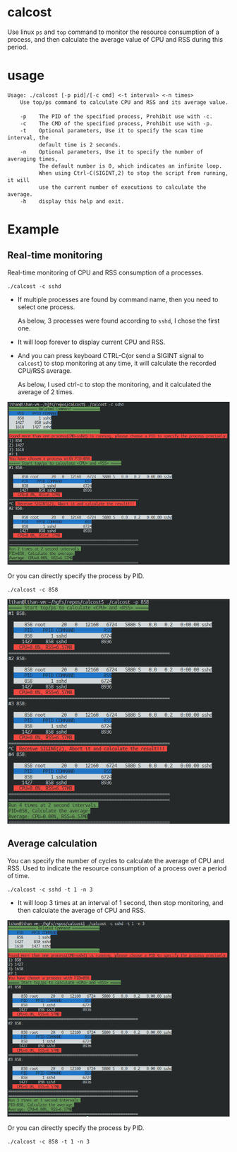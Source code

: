 # calcost

Use linux `ps` and `top` command to monitor the resource consumption of a process, and then calculate the average value of CPU and RSS during this period.
# usage

```shell
Usage: ./calcost [-p pid]/[-c cmd] <-t interval> <-n times>
    Use top/ps command to calculate CPU and RSS and its average value.

    -p    The PID of the specified process, Prohibit use with -c.
    -c    The CMD of the specified process, Prohibit use with -p.
    -t    Optional parameters, Use it to specify the scan time interval, the
          default time is 2 seconds.
    -n    Optional parameters, Use it to specify the number of averaging times,
          The default number is 0, which indicates an infinite loop.
          When using Ctrl-C(SIGINT,2) to stop the script from running, it will 
          use the current number of executions to calculate the average.
    -h    display this help and exit.
```
# Example

## Real-time monitoring

Real-time monitoring of CPU and RSS consumption of a processes.

```shell
./calcost -c sshd
```

- If multiple processes are found by command name, then you need to select one process.

  As below, 3 processes were found according to `sshd`, I chose the first one.

- It will loop forever to display current CPU and RSS.

- And you can press keyboard CTRL-C(or send a SIGINT signal to `calcost`) to stop monitoring at any time, it will calculate the recorded CPU/RSS average.

  As below, I used ctrl-c to stop the monitoring, and it calculated the average of 2 times.

![image-20200814005921855](assets/image-20200814005921855.png)

Or you can directly specify the process by PID. 

```shell
./calcost -c 858
```

![image-20200814010739821](assets/image-20200814010739821.png)

## Average calculation

You can specify the number of cycles to calculate the average of CPU and RSS. Used to indicate the resource consumption of a process over a period of time.

```shell
./calcost -c sshd -t 1 -n 3
```

- It will loop 3 times at an interval of 1 second, then stop monitoring, and then calculate the average of CPU and RSS.

![image-20200814011126349](assets/image-20200814011126349.png)

Or you can directly specify the process by PID. 

```shell
./calcost -c 858 -t 1 -n 3
```

